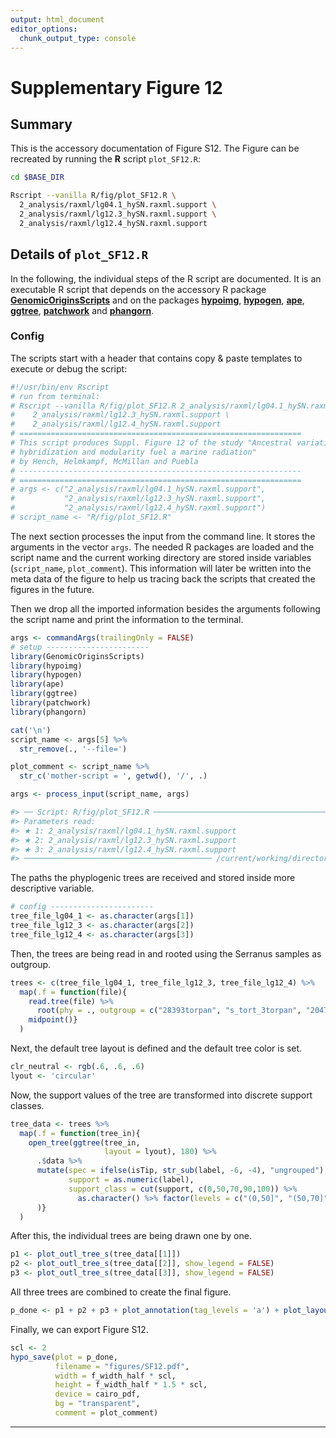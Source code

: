 ```yaml
---
output: html_document
editor_options:
  chunk_output_type: console
---
```


# Supplementary Figure 12



## Summary

This is the accessory documentation of Figure S12.
The Figure can be recreated by running the **R** script `plot_SF12.R`:

```sh
cd $BASE_DIR

Rscript --vanilla R/fig/plot_SF12.R \
  2_analysis/raxml/lg04.1_hySN.raxml.support \
  2_analysis/raxml/lg12.3_hySN.raxml.support \
  2_analysis/raxml/lg12.4_hySN.raxml.support
```

## Details of `plot_SF12.R`

In the following, the individual steps of the R script are documented.
It is an executable R script that depends on the accessory R package [**GenomicOriginsScripts**](https://k-hench.github.io/GenomicOriginsScripts) and on the packages [**hypoimg**](https://k-hench.github.io/hypoimg), [**hypogen**](https://k-hench.github.io/hypogen), [**ape**](http://ape-package.ird.fr/), [**ggtree**](https://github.com/YuLab-SMU/ggtree), [**patchwork**](https://patchwork.data-imaginist.com/) and [**phangorn**](https://github.com/KlausVigo/phangorn).

### Config

The scripts start with a header that contains copy & paste templates to execute or debug the script:


```r
#!/usr/bin/env Rscript
# run from terminal:
# Rscript --vanilla R/fig/plot_SF12.R 2_analysis/raxml/lg04.1_hySN.raxml.support \
#    2_analysis/raxml/lg12.3_hySN.raxml.support \
#    2_analysis/raxml/lg12.4_hySN.raxml.support
# ===============================================================
# This script produces Suppl. Figure 12 of the study "Ancestral variation,
# hybridization and modularity fuel a marine radiation"
# by Hench, Helmkampf, McMillan and Puebla
# ---------------------------------------------------------------
# ===============================================================
# args <- c("2_analysis/raxml/lg04.1_hySN.raxml.support",
#           "2_analysis/raxml/lg12.3_hySN.raxml.support",
#           "2_analysis/raxml/lg12.4_hySN.raxml.support")
# script_name <- "R/fig/plot_SF12.R"
```

The next section processes the input from the command line.
It stores the arguments in the vector `args`.
The needed R packages are loaded and the script name and the current working directory are stored inside variables (`script_name`, `plot_comment`).
This information will later be written into the meta data of the figure to help us tracing back the scripts that created the figures in the future.

Then we drop all the imported information besides the arguments following the script name and print the information to the terminal.


```r
args <- commandArgs(trailingOnly = FALSE)
# setup -----------------------
library(GenomicOriginsScripts)
library(hypoimg)
library(hypogen)
library(ape)
library(ggtree)
library(patchwork)
library(phangorn)

cat('\n')
script_name <- args[5] %>%
  str_remove(., '--file=')

plot_comment <- script_name %>%
  str_c('mother-script = ', getwd(), '/', .)

args <- process_input(script_name, args)
```

```r
#> ── Script: R/fig/plot_SF12.R ────────────────────────────────────────────
#> Parameters read:
#> ★ 1: 2_analysis/raxml/lg04.1_hySN.raxml.support
#> ★ 2: 2_analysis/raxml/lg12.3_hySN.raxml.support
#> ★ 3: 2_analysis/raxml/lg12.4_hySN.raxml.support
#> ────────────────────────────────────────── /current/working/directory ───
```

The paths the phyplogenic trees are received and stored inside more descriptive variable.


```r
# config -----------------------
tree_file_lg04_1 <- as.character(args[1])
tree_file_lg12_3 <- as.character(args[2])
tree_file_lg12_4 <- as.character(args[3])
```

Then, the trees are being read in and rooted using the Serranus samples as outgroup. 


```r
trees <- c(tree_file_lg04_1, tree_file_lg12_3, tree_file_lg12_4) %>% 
  map(.f = function(file){
    read.tree(file) %>%
      root(phy = ., outgroup = c("28393torpan", "s_tort_3torpan", "20478tabhon" )) %>% 
    midpoint()}
  )
```

Next, the default tree layout is defined and the default tree color is set.


```r
clr_neutral <- rgb(.6, .6, .6)
lyout <- 'circular'
```

Now, the support values of the tree are transformed into discrete support classes.


```r
tree_data <- trees %>% 
  map(.f = function(tree_in){
    open_tree(ggtree(tree_in, 
                     layout = lyout), 180) %>%
      .$data %>% 
      mutate(spec = ifelse(isTip, str_sub(label, -6, -4), "ungrouped"),
             support = as.numeric(label),
             support_class = cut(support, c(0,50,70,90,100)) %>% 
               as.character() %>% factor(levels = c("(0,50]", "(50,70]", "(70,90]", "(90,100]"))
      )}
  )
```

After this, the individual trees are being drawn one by one.


```r
p1 <- plot_outl_tree_s(tree_data[[1]])
p2 <- plot_outl_tree_s(tree_data[[2]], show_legend = FALSE)
p3 <- plot_outl_tree_s(tree_data[[3]], show_legend = FALSE)
```



All three trees are combined to create the final figure.


```r
p_done <- p1 + p2 + p3 + plot_annotation(tag_levels = 'a') + plot_layout(ncol = 1)
```



Finally, we can export Figure S12.


```r
scl <- 2
hypo_save(plot = p_done,
          filename = "figures/SF12.pdf",
          width = f_width_half * scl,
          height = f_width_half * 1.5 * scl,
          device = cairo_pdf,
          bg = "transparent",
          comment = plot_comment)
```

---
